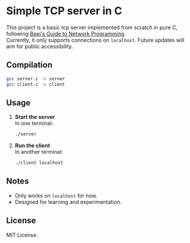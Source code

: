 # Simple TCP server in C

This project is a basic tcp server implemented from scratch in pure C, following [Beej's Guide to Network Programming](https://beej.us/guide/bgnet/).  
Currently, it only supports connections on `localhost`. Future updates will aim for public accessibility.

## Compilation

```sh
gcc server.c -o server
gcc client.c -o client
```

## Usage

1. **Start the server**  
    In one terminal:
    ```sh
    ./server
    ```

2. **Run the client**  
    In another terminal:
    ```sh
    ./client localhost
    ```

## Notes

- Only works on `localhost` for now.
- Designed for learning and experimentation.

## License

MIT License.
